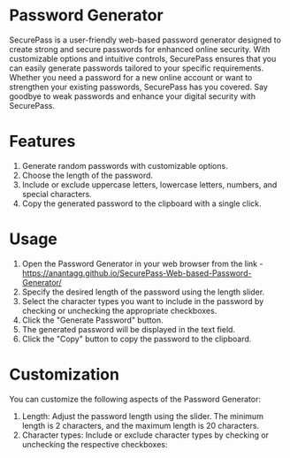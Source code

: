 # Password Generator

SecurePass is a user-friendly web-based password generator designed to create strong and secure passwords for enhanced online security.
With customizable options and intuitive controls, SecurePass ensures that you can easily generate passwords tailored to your specific requirements. 
Whether you need a password for a new online account or want to strengthen your existing passwords, SecurePass has you covered. 
Say goodbye to weak passwords and enhance your digital security with SecurePass.

# Features

1. Generate random passwords with customizable options.
2. Choose the length of the password.
3. Include or exclude uppercase letters, lowercase letters, numbers, and special characters.
4. Copy the generated password to the clipboard with a single click.

# Usage

1. Open the Password Generator in your web browser from the link - https://anantagg.github.io/SecurePass-Web-based-Password-Generator/
2. Specify the desired length of the password using the length slider.
3. Select the character types you want to include in the password by checking or unchecking the appropriate checkboxes.
4. Click the "Generate Password" button.
5. The generated password will be displayed in the text field.
6. Click the "Copy" button to copy the password to the clipboard.

# Customization

You can customize the following aspects of the Password Generator:
1. Length: Adjust the password length using the slider. The minimum length is 2 characters, and the maximum length is 20 characters.
2. Character types: Include or exclude character types by checking or unchecking the respective checkboxes:


